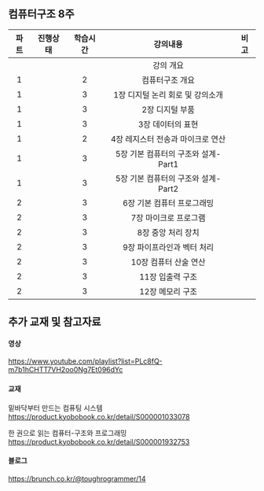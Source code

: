 ## 컴퓨터구조 8주
|파트|진행상태|학습시간|강의내용|비고|
|:---:|:---:|:---:|:---:|:---:|
||||강의 개요||
|1||2|컴퓨터구조 개요||
|1||3|1장 디지털 논리 회로 및 강의소개||
|1||3|2장 디지털 부품||
|1||3|3장 데이터의 표현||
|1||2|4장 레지스터 전송과 마이크로 연산||
|1||3|5장 기본 컴퓨터의 구조와 설계-Part1||
|1||3|5장 기본 컴퓨터의 구조와 설계-Part2||
|2||3|6장 기본 컴퓨터 프로그래밍||
|2||3|7장 마이크로 프로그램||
|2||3|8장 중앙 처리 장치||
|2||3|9장 파이프라인과 벡터 처리||
|2||3|10장 컴퓨터 산술 연산||
|2||3|11장 입출력 구조||
|2||3|12장 메모리 구조||

## 추가 교재 및 참고자료

#### 영상
https://www.youtube.com/playlist?list=PLc8fQ-m7b1hCHTT7VH2oo0Ng7Et096dYc

#### 교재
밑바닥부터 만드는 컴퓨팅 시스템
https://product.kyobobook.co.kr/detail/S000001033078

한 권으로 읽는 컴퓨터-구조와 프로그래밍
https://product.kyobobook.co.kr/detail/S000001932753

#### 블로그
https://brunch.co.kr/@toughrogrammer/14